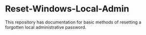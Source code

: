 # Reset-Windows-Local-Admin
This repository has documentation for basic methods of resetting a forgotten local administrative password.
